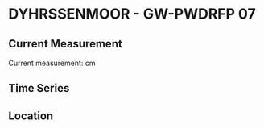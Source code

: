 # DYHRSSENMOOR - GW-PWDRFP 07

## Current Measurement

Current measurement: <Value topic="rivers/pegel-online/DYHRMOOR/GW-PWDRFP 07/measurementValue"/> cm

## Time Series

<TimeSeries topic="rivers/pegel-online/DYHRMOOR/GW-PWDRFP 07/measurementValue" period="week" />

## Location

<WorldMap>
  <Marker lat="53.97311787602372" lon="9.275959434151837" labelTopic="rivers/pegel-online/DYHRMOOR/GW-PWDRFP 07" />
</WorldMap>
